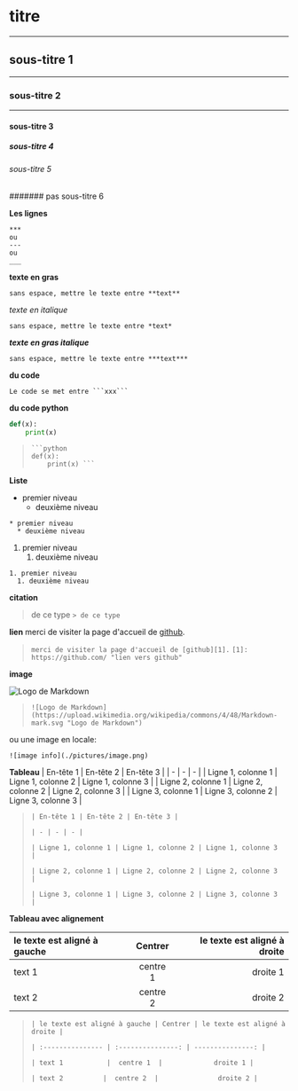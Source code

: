 # titre
***
## sous-titre 1
--- 
### sous-titre 2
___
#### sous-titre 3
##### sous-titre 4
###### sous-titre 5
####### pas sous-titre 6 

**Les lignes**
```
***
ou
---
ou
___
```

**texte en gras** 
```
sans espace, mettre le texte entre **text**
```

*texte en italique*
```
sans espace, mettre le texte entre *text*
```

***texte en gras italique***
```
sans espace, mettre le texte entre ***text***
```

**du code**
```
Le code se met entre ```xxx```
```

**du code python**
```python
def(x):
    print(x)
```
> ``` 
> ```python
> def(x):
>     print(x) ```


**Liste**
* premier niveau
  * deuxième niveau 
  
```
* premier niveau
  * deuxième niveau 
```

1. premier niveau
   1. deuxième niveau 
  
```
1. premier niveau
  1. deuxième niveau 
```

**citation** 
> de ce type 
```> de ce type   ```

**lien**
merci de visiter la page d'accueil de [github][1].

[1]: https://github.com/ "lien vers github"

> ```merci de visiter la page d'accueil de [github][1].```
> ```[1]: https://github.com/ "lien vers github"```

**image**

![Logo de Markdown](https://upload.wikimedia.org/wikipedia/commons/4/48/Markdown-mark.svg "Logo de Markdown")

> ```![Logo de Markdown](https://upload.wikimedia.org/wikipedia/commons/4/48/Markdown-mark.svg "Logo de Markdown")```

ou une image en locale: 

```![image info](./pictures/image.png)```

**Tableau**
| En-tête 1 | En-tête 2 | En-tête 3 |
| - | - | - |
| Ligne 1, colonne 1 | Ligne 1, colonne 2 | Ligne 1, colonne 3  |
| Ligne 2, colonne 1 | Ligne 2, colonne 2 | Ligne 2, colonne 3  |
| Ligne 3, colonne 1 | Ligne 3, colonne 2 | Ligne 3, colonne 3  |

> ```| En-tête 1 | En-tête 2 | En-tête 3 |```
> 
> ```| - | - | - |```
> 
> ```| Ligne 1, colonne 1 | Ligne 1, colonne 2 | Ligne 1, colonne 3  |```
> 
> ```| Ligne 2, colonne 1 | Ligne 2, colonne 2 | Ligne 2, colonne 3  |```
> 
> ```| Ligne 3, colonne 1 | Ligne 3, colonne 2 | Ligne 3, colonne 3  |```

**Tableau avec alignement**

| le texte est aligné à gauche | Centrer | le texte est aligné à droite |
| :--------------- | :---------------: | ---------------: |
| text 1           |  centre 1  |             droite 1 |
| text 2          |  centre 2  |               droite 2 |

> ```| le texte est aligné à gauche | Centrer | le texte est aligné à droite |```
> 
> ```| :--------------- | :---------------: | ---------------: |```
> 
> ```| text 1           |  centre 1  |             droite 1 |```
> 
> ```| text 2          |  centre 2  |               droite 2 |```